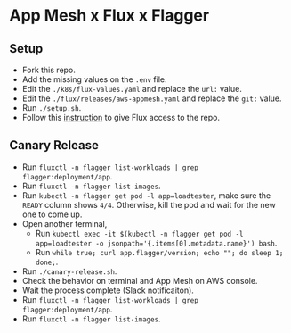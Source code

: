 # App Mesh x Flux x Flagger

## Setup
- Fork this repo.
- Add the missing values on the `.env` file.
- Edit the `./k8s/flux-values.yaml` and replace the `url:` value.
- Edit the `./flux/releases/aws-appmesh.yaml` and replace the `git:` value.
- Run `./setup.sh`.
- Follow this [instruction](https://github.com/weaveworks/flux/blob/master/site/get-started.md#giving-write-access) to give Flux access to the repo.

## Canary Release
- Run `fluxctl -n flagger list-workloads | grep flagger:deployment/app`.
- Run `fluxctl -n flagger list-images`.
- Run `kubectl -n flagger get pod -l app=loadtester`, make sure the `READY` column shows `4/4`. Otherwise, kill the pod and wait for the new one to come up.
- Open another terminal,
  - Run `kubectl exec -it $(kubectl -n flagger get pod -l app=loadtester -o jsonpath='{.items[0].metadata.name}') bash`.
  - Run `while true; curl app.flagger/version; echo ""; do sleep 1; done;`.
- Run `./canary-release.sh`.
- Check the behavior on terminal and App Mesh on AWS console.
- Wait the process complete (Slack notificaiton).
- Run `fluxctl -n flagger list-workloads | grep flagger:deployment/app`.
- Run `fluxctl -n flagger list-images`.